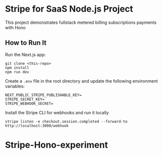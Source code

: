 # Stripe for SaaS Node.js Project

This project demonstrates fullstack metered billing subscriptions payments with Hono


## How to Run It

Run the Next.js app:

```
git clone <this-repo>
npm install
npm run dev
```

Create a `.env` file in the root directory and update the following environment variables:

```
NEXT_PUBLIC_STRIPE_PUBLISHABLE_KEY=
STRIPE_SECRET_KEY=
STRIPE_WEBHOOK_SECRET=
```

Install the Stripe CLI for webhooks and run it locally

```
stripe listen -e checkout.session.completed --forward-to http://localhost:3000/webhook 
```
# Stripe-Hono-experiment
